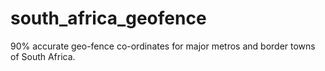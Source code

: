 # south_africa_geofence
90% accurate geo-fence co-ordinates for major metros and border towns of South Africa.
